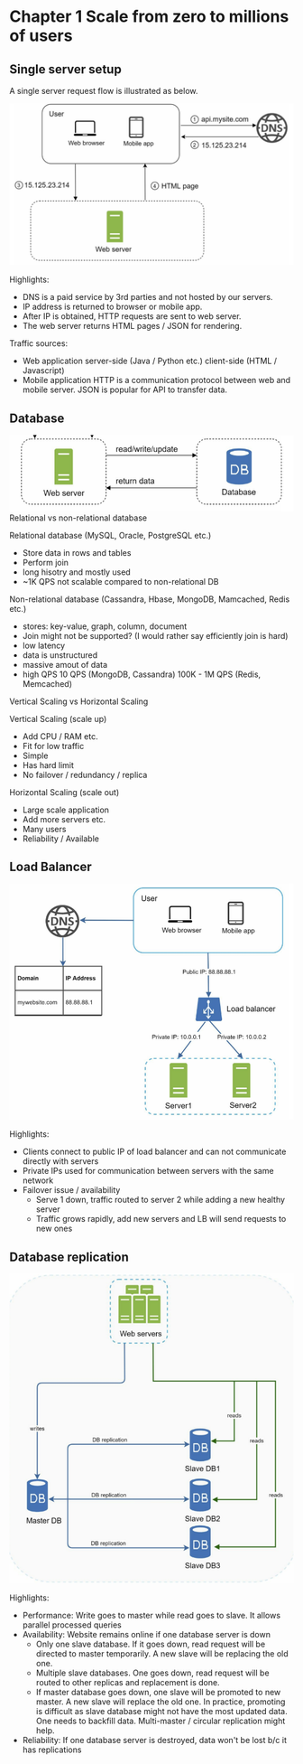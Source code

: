 # Chapter 1 Scale from zero to millions of users
## Single server setup
A single server request flow is illustrated as below.

![single server](https://github.com/XuGaoUCI/SystemDesign/blob/main/images/chap1_simple_request_flow.PNG)

Highlights:
- DNS is a paid service by 3rd parties and not hosted by our servers.
- IP address is returned to browser or mobile app.
- After IP is obtained, HTTP requests are sent to web server.
- The web server returns HTML pages / JSON for rendering.

Traffic sources:
- Web application
server-side (Java / Python etc.)
client-side (HTML / Javascript)
- Mobile application
HTTP is a communication protocol between web and mobile server. JSON is popular for API to transfer data.
## Database
![with database](https://github.com/XuGaoUCI/SystemDesign/blob/main/images/chap1_simple_request_db.PNG)
Relational vs non-relational database

Relational database (MySQL, Oracle, PostgreSQL etc.)
- Store data in rows and tables
- Perform join 
- long hisotry and mostly used 
- ~1K QPS not scalable compared to non-relational DB

Non-relational database (Cassandra, Hbase, MongoDB, Mamcached, Redis etc.)
- stores: key-value, graph, column, document
- Join might not be supported? (I would rather say efficiently join is hard)
- low latency
- data is unstructured 
- massive amout of data 
- high QPS 10 QPS (MongoDB, Cassandra) 100K - 1M QPS (Redis, Memcached)

Vertical Scaling vs Horizontal Scaling

Vertical Scaling (scale up)
- Add CPU / RAM etc.
- Fit for low traffic 
- Simple
- Has hard limit 
- No failover / redundancy / replica

Horizontal Scaling (scale out)
- Large scale application
- Add more servers etc.
- Many users
- Reliability / Available 

## Load Balancer
![with lb](https://github.com/XuGaoUCI/SystemDesign/blob/main/images/chap_simple_lb.PNG)

Highlights:
- Clients connect to public IP of load balancer and can not communicate directly with servers
- Private IPs used for communication between servers with the same network
- Failover issue / availability 
  - Serve 1 down, traffic routed to server 2 while adding a new healthy server
  - Traffic grows rapidly, add new servers and LB will send requests to new ones

## Database replication
![with db replica](https://github.com/XuGaoUCI/SystemDesign/blob/main/images/chap1_simple_db_replica.PNG)

Highlights:
- Performance: Write goes to master while read goes to slave. It allows parallel processed queries 
- Availability: Website remains online if one database server is down
  - Only one slave database. If it goes down, read request will be directed to master temporarily. A new slave will be replacing the old one. 
  - Multiple slave databases. One goes down, read request will be routed to other replicas and replacement is done.
  - If master database goes down, one slave will be promoted to new master. A new slave will replace the old one. In practice, promoting is difficult as slave database might not have the most updated data. One needs to backfill data. Multi-master / circular replication might help.
- Reliability: If one database server is destroyed, data won't be lost b/c it has replications



